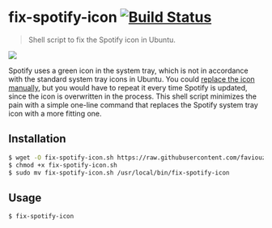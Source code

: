 # fix-spotify-icon [![Build Status](https://travis-ci.org/faviouz/fix-spotify-icon.svg?branch=master)](https://travis-ci.org/faviouz/fix-spotify-icon)

> Shell script to fix the Spotify icon in Ubuntu.

![](http://i.imgur.com/14iOPw7.png)

Spotify uses a green icon in the system tray, which is not in accordance with the standard system tray icons in Ubuntu. You could [replace the icon manually](http://askubuntu.com/questions/449392/how-to-fix-fuzzy-spotify-icon-in-the-icon-tray), but you would have to repeat it every time Spotify is updated, since the icon is overwritten in the process. This shell script minimizes the pain with a simple one-line command that replaces the Spotify system tray icon with a more fitting one.

## Installation

```bash
$ wget -O fix-spotify-icon.sh https://raw.githubusercontent.com/faviouz/fix-spotify-icon/master/src/fix-spotify-icon.sh
$ chmod +x fix-spotify-icon.sh
$ sudo mv fix-spotify-icon.sh /usr/local/bin/fix-spotify-icon
```

## Usage

```bash
$ fix-spotify-icon
```

